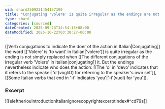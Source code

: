 ```yaml
---
uid: shard2509231454157190
title: "Conjugating 'volere' is quite irregular as the endings are not simply replaced"
type: shard
categories: [sourced]
dateCreated: 2025-09-23T14:54:15+08:00
dateModified: 2025-10-22T03:30:27+00:00
---
```

[[Verb conjugations to indicate the doer of the action in Italian|Conjugating]] the word [['Volere' is 'to want' in Italian|'volere']] is quite irregular as the ending is not simply replaced when [[The different conjugations of the irregular verb 'Volere' in Italian|conjugating]] it. But the endings nevertheless indicate who does the action: [[The 'o' in 'devo' indicates that it refers to the speaker|'o'(vogliO) for referring to the speaker's own self]], [[Some Italian verbs that end in '-i' indicates 'you'|'-i'(vuoI) for 'you']].
### Excerpt
![[eleftheriouIntroductionItalianignorecopyrightexcerptindex#^cd79s]]